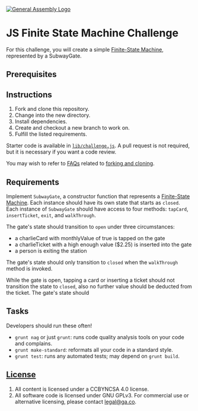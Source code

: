 [![General Assembly Logo](https://camo.githubusercontent.com/1a91b05b8f4d44b5bbfb83abac2b0996d8e26c92/687474703a2f2f692e696d6775722e636f6d2f6b6538555354712e706e67)](https://generalassemb.ly/education/web-development-immersive)

# JS Finite State Machine Challenge

For this challenge, you will create a simple [Finite-State Machine](https://en.wikipedia.org/wiki/Finite-state_machine), represented by a SubwayGate.

## Prerequisites

## Instructions

1. Fork and clone this repository.
1. Change into the new directory.
1. Install dependencies.
1. Create and checkout a new branch to work on.
1. Fulfill the listed requirements.

Starter code is available in [`lib/challenge.js`](lib/challenge.js). A pull request is not required, but it is necessary if you want a code review.

You may wish to refer to [FAQs](https://git.generalassemb.ly/ga-wdi-boston/meta/wiki) related to [forking and cloning](https://git.generalassemb.ly/ga-wdi-boston/meta/wiki/ForkAndClone).

## Requirements

Implement `SubwayGate`, a constructor function that represents a [Finite-State Machine](https://en.wikipedia.org/wiki/Finite-state_machine). Each instance should have its own state that starts as `closed`. Each instance of `SubwayGate` should have access to four methods: `tapCard`, `insertTicket`, `exit`, and `walkThrough`.

The gate's state should transition to `open` under three circumstances:
  -  a charlieCard with monthlyValue of true is tapped on the gate
  -  a charlieTicket with a high enough value ($2.25) is inserted into the gate
  -  a person is exiting the station

The gate's state should only transition to `closed` when the `walkThrough` method is invoked.

While the gate is open, tapping a card or inserting a ticket should not transition the state to `closed`, also no further value should be deducted from the ticket. The gate's state should

## Tasks

Developers should run these often!

-   `grunt nag` or just `grunt`: runs code quality analysis tools on your code
    and complains.
-   `grunt make-standard`: reformats all your code in a standard style.
-   `grunt test`: runs any automated tests; may depend on `grunt build`.

## [License](LICENSE)

1.  All content is licensed under a CC­BY­NC­SA 4.0 license.
1.  All software code is licensed under GNU GPLv3. For commercial use or
    alternative licensing, please contact legal@ga.co.

